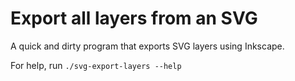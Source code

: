 # Export all layers from an SVG
A quick and dirty program that exports SVG layers using Inkscape.

For help, run `./svg-export-layers --help`
